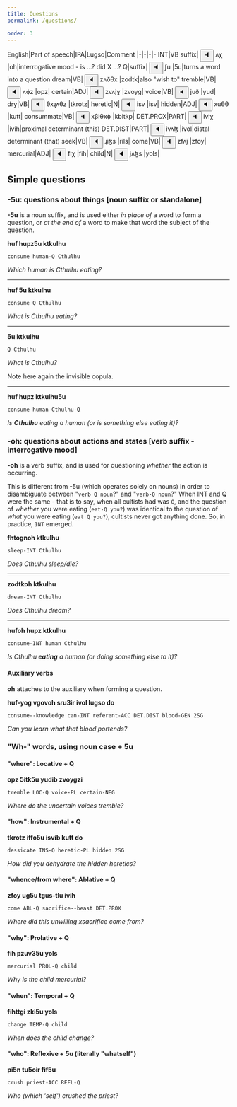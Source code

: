```yaml
---
title: Questions
permalink: /questions/

order: 3
---
```


English|Part of speech|IPA|Lugso|Comment
|-|-|-|-
INT|VB suffix|<span class='spoken'> 
    <button class='speak' type='button' data-ipa='ʌχ'>🔈</button>
    <span class='ipa'>ʌχ</span>
</span>|oh|interrogative mood  - is ...? did X ...?
Q|suffix|<span class='spoken'> 
    <button class='speak' type='button' data-ipa='ʃu'>🔈</button>
    <span class='ipa'>ʃu</span>
</span>|5u|turns a word into a question
dream|VB|<span class='spoken'> 
    <button class='speak' type='button' data-ipa='zʌðθx'>🔈</button>
    <span class='ipa'>zʌðθx</span>
</span>|zodtk|also "wish to"
tremble|VB|<span class='spoken'> 
    <button class='speak' type='button' data-ipa='ʌɸz'>🔈</button>
    <span class='ipa'>ʌɸz</span>
</span>|opz|
certain|ADJ|<span class='spoken'> 
    <button class='speak' type='button' data-ipa='zvʌjɣ'>🔈</button>
    <span class='ipa'>zvʌjɣ</span>
</span>|zvoyg|
voice|VB|<span class='spoken'> 
    <button class='speak' type='button' data-ipa='juð'>🔈</button>
    <span class='ipa'>juð</span>
</span>|yud|
dry|VB|<span class='spoken'> 
    <button class='speak' type='button' data-ipa='θxɻʌθz'>🔈</button>
    <span class='ipa'>θxɻʌθz</span>
</span>|tkrotz|
heretic|N|<span class='spoken'> 
    <button class='speak' type='button' data-ipa='isv'>🔈</button>
    <span class='ipa'>isv</span>
</span>|isv|
hidden|ADJ|<span class='spoken'> 
    <button class='speak' type='button' data-ipa='xuθθ'>🔈</button>
    <span class='ipa'>xuθθ</span>
</span>|kutt|
consummate|VB|<span class='spoken'> 
    <button class='speak' type='button' data-ipa='xβiθxɸ'>🔈</button>
    <span class='ipa'>xβiθxɸ</span>
</span>|kbitkp|
DET.PROX|PART|<span class='spoken'> 
    <button class='speak' type='button' data-ipa='iviχ'>🔈</button>
    <span class='ipa'>iviχ</span>
</span>|ivih|proximal determinant (this)
DET.DIST|PART|<span class='spoken'> 
    <button class='speak' type='button' data-ipa='ivʌɮ'>🔈</button>
    <span class='ipa'>ivʌɮ</span>
</span>|ivol|distal determinant (that)
seek|VB|<span class='spoken'> 
    <button class='speak' type='button' data-ipa='ɻiɮs'>🔈</button>
    <span class='ipa'>ɻiɮs</span>
</span>|rils|
come|VB|<span class='spoken'> 
    <button class='speak' type='button' data-ipa='zfʌj'>🔈</button>
    <span class='ipa'>zfʌj</span>
</span>|zfoy|
mercurial|ADJ|<span class='spoken'> 
    <button class='speak' type='button' data-ipa='fiχ'>🔈</button>
    <span class='ipa'>fiχ</span>
</span>|fih|
child|N|<span class='spoken'> 
    <button class='speak' type='button' data-ipa='jʌɮs'>🔈</button>
    <span class='ipa'>jʌɮs</span>
</span>|yols|

## Simple questions

### -5u: questions about things [noun suffix or standalone]

**-5u** is a noun suffix, and is used either _in place of_ a word to form a question, or _at the end of_ a word to make that word the subject of the question.

**huf hupz5u ktkulhu**

`consume human-Q Cthulhu`

_Which human is Cthulhu eating?_

---

**huf 5u ktkulhu**

`consume Q Cthulhu`

_What is Cthulhu eating?_

---

**5u ktkulhu**

`Q Cthulhu`

_What is Cthulhu?_

Note here again the invisible copula.

---

**huf hupz ktkulhu5u**

`consume human Cthulhu-Q`

_Is **Cthulhu** eating a human (or is something else eating it)?_

### -oh: questions about actions and states [verb suffix - interrogative mood]

**-oh** is a verb suffix, and is used for questioning _whether_ the action is occurring.

This is different from -5u (which operates solely on nouns) in order to disambiguate between "`verb Q noun`?" and "`verb-Q noun`?" When INT and Q were the same - that is to say, when all cultists had was `Q`, and the question of _whether_ you were eating (`eat-Q you?`) was identical to the question of _what_ you were eating (`eat Q you?`), cultists never got anything done. So, in practice, `INT` emerged.

**fhtognoh ktkulhu**

`sleep-INT Cthulhu`

_Does Cthulhu sleep/die?_

---

**zodtkoh ktkulhu**

`dream-INT Cthulhu`

_Does Cthulhu dream?_

---

**hufoh hupz ktkulhu**

`consume-INT human Cthulhu`

_Is Cthulhu **eating** a human (or doing something else to it)?_

#### Auxiliary verbs

**oh** attaches to the auxiliary when forming a question.

**huf-yog vgovoh sru3ir ivol lugso do**

`consume--knowledge can-INT referent-ACC DET.DIST blood-GEN 2SG`

_Can you learn what that blood portends?_

### "Wh-" words, using noun case + 5u

#### "where": Locative + Q

**opz 5itk5u yudib zvoygzi**

`tremble LOC-Q voice-PL certain-NEG`

_Where do the uncertain voices tremble?_

#### "how": Instrumental + Q

**tkrotz iffo5u isvib kutt do**

`dessicate INS-Q heretic-PL hidden 2SG`

_How did you dehydrate the hidden heretics?_

#### "whence/from where": Ablative + Q

**zfoy ug5u tgus-tlu ivih**

`come ABL-Q sacrifice--beast DET.PROX`

_Where did this unwilling xsacrifice come from?_

#### "why": Prolative + Q

**fih pzuv35u yols**

`mercurial PROL-Q child`

_Why is the child mercurial?_

#### "when": Temporal + Q

**fihttgi zki5u yols**

`change TEMP-Q child`

_When does the child change?_

#### "who": Reflexive + 5u (literally "whatself")

**pi5n tu5oir fif5u**

`crush priest-ACC REFL-Q`

_Who (which 'self') crushed the priest?_
